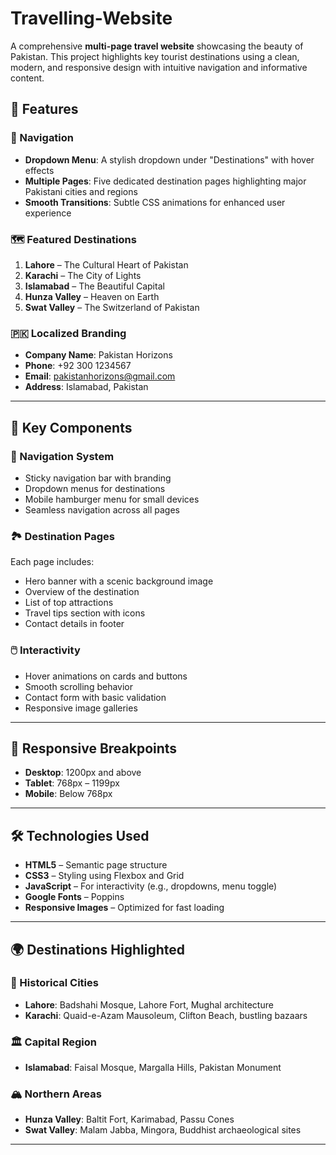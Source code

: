# Travelling-Website

A comprehensive **multi-page travel website** showcasing the beauty of Pakistan. This project highlights key tourist destinations using a clean, modern, and responsive design with intuitive navigation and informative content.

## 🌟 Features

### 🧭 Navigation

* **Dropdown Menu**: A stylish dropdown under "Destinations" with hover effects
* **Multiple Pages**: Five dedicated destination pages highlighting major Pakistani cities and regions
* **Smooth Transitions**: Subtle CSS animations for enhanced user experience

### 🗺️ Featured Destinations

1. **Lahore** – The Cultural Heart of Pakistan
2. **Karachi** – The City of Lights
3. **Islamabad** – The Beautiful Capital
4. **Hunza Valley** – Heaven on Earth
5. **Swat Valley** – The Switzerland of Pakistan

### 🇵🇰 Localized Branding

* **Company Name**: Pakistan Horizons
* **Phone**: +92 300 1234567
* **Email**: [pakistanhorizons@gmail.com](mailto:pakistanhorizons@gmail.com)
* **Address**: Islamabad, Pakistan

---

## 🚀 Key Components

### 🔗 Navigation System

* Sticky navigation bar with branding
* Dropdown menus for destinations
* Mobile hamburger menu for small devices
* Seamless navigation across all pages

### 🏞️ Destination Pages

Each page includes:

* Hero banner with a scenic background image
* Overview of the destination
* List of top attractions
* Travel tips section with icons
* Contact details in footer

### 🖱️ Interactivity

* Hover animations on cards and buttons
* Smooth scrolling behavior
* Contact form with basic validation
* Responsive image galleries

---

## 📐 Responsive Breakpoints

* **Desktop**: 1200px and above
* **Tablet**: 768px – 1199px
* **Mobile**: Below 768px

---

## 🛠️ Technologies Used

* **HTML5** – Semantic page structure
* **CSS3** – Styling using Flexbox and Grid
* **JavaScript** – For interactivity (e.g., dropdowns, menu toggle)
* **Google Fonts** – Poppins
* **Responsive Images** – Optimized for fast loading

---

## 🌍 Destinations Highlighted

### 🕌 Historical Cities

* **Lahore**: Badshahi Mosque, Lahore Fort, Mughal architecture
* **Karachi**: Quaid-e-Azam Mausoleum, Clifton Beach, bustling bazaars

### 🏛️ Capital Region

* **Islamabad**: Faisal Mosque, Margalla Hills, Pakistan Monument

### 🏔️ Northern Areas

* **Hunza Valley**: Baltit Fort, Karimabad, Passu Cones
* **Swat Valley**: Malam Jabba, Mingora, Buddhist archaeological sites

---


